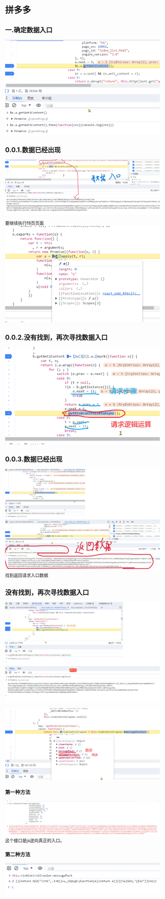 
# 拼多多

## 一.确定数据入口
![输入图片说明](/imgs/2023-12-27/vO4e28LkpSqG9PXG.png)

## 0.0.1.数据已经出现
![输入图片说明](/imgs/2023-12-27/xSnVc3GI2KEUqS73.png)

要继续执行f8页页面
![输入图片说明](/imgs/2023-12-27/GO6OiZugYchvr4L7.png)


## 0.0.2.没有找到，再次寻找数据入口
![输入图片说明](/imgs/2023-12-27/CFF2PgSgb8jRiG93.png)

## 0.0.3.数据已经出现
![输入图片说明](/imgs/2023-12-27/OLxypJDkpBXMvDCW.jpeg)
找到返回请求入口数据


## 没有找到，再次寻找数据入口
![输入图片说明](/imgs/2023-12-27/X3kEUHNyn4pOBIa0.jpeg)

![输入图片说明](/imgs/2023-12-27/BVjvyMIGO8Rrt6Of.png)
### 第一种方法
![输入图片说明](/imgs/2023-12-27/gaamgMj5Q6iOgXMo.png)
这个接口是js逆向真正的入口。

### 第二种方法
![输入图片说明](/imgs/2023-12-29/0WAWNRR2KJCP9qcf.png)



<!--stackedit_data:
eyJoaXN0b3J5IjpbMTQyMDYwMzI5NCwxODM2MjU0NjM2LDExNz
EzMDE1ODQsMTI2Mzk2MzMzOSwxMjQyMDQ5NTExLDE1OTYzMTg3
ODAsMzE0ODI4Nzc1LC0xODQ2NzMwMjQyLDY4NDI5OTQxMCwtMT
IxMTY3NTcyNCwtNjUxNTQ3Mzg5LC02ODM4Njg3MTgsODA5NTk1
MDUwLC0xMjM5NTgxMjUxLC0yMTQ1Mzc5ODQ2LDIxMzI4NDEyOT
UsMTk5MzExNTY1Niw4MDQ3OTE1MCwtNzg0NTQ5NTgwLDgxODUy
NTg0MF19
-->